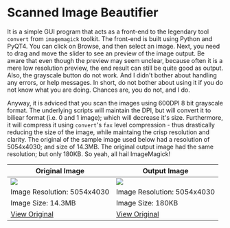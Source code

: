 # Scanned Image Beautifier

It is a simple GUI program that acts as a front-end to the legendary tool `convert` from `imagemagick` toolkit. The front-end is built using Python and PyQT4.
You can click on Browse, and then select an image. Next, you need to drag and move the slider to see an preview of the image output. Be aware that even though the preview may seem unclear, because often it is a mere low resolution preview, the end result can still be quite good as output. Also, the grayscale button do not work. And I didn't bother about handling any errors, or help messages. In short, do not bother about using it if you do not know what you are doing. Chances are, you do not, and I do.

Anyway, it is adviced that you scan the images using 600DPI 8 bit grayscale format. The underlying scripts will maintain the DPI, but will convert it to biliear format (i.e. 0 and 1 image); which will decrease it's size. Furthermore, it will compress it using `convert`'s `fax` level compression - thus drastically reducing the size of the image, while maintaing the crisp resolution and clarity. The original of the sample image used below had a resolution of 5054x4030; and size of 14.3MB. The original output image had the same resolution; but only 180KB. So yeah, all hail ImageMagick!


| Original Image                                                                                                             | Output Image                                                                                                                        |
| -------------------------------------------------------------------------------------------------------------------------- | ----------------------------------------------------------------------------------------------------------------------------------- |
| ![](https://raw.githubusercontent.com/LordAmit/automating-boring-tasks-using-python/resources/images/test_preview.png)     | ![](https://raw.githubusercontent.com/LordAmit/automating-boring-tasks-using-python/resources/images/modified_test_preview.png)     |
| Image Resolution: 5054x4030                                                                                                | Image Resolution: 5054x4030                                                                                                         |
| Image Size: 14.3MB                                                                                                         | Image Size: 180KB                                                                                                                   |
| [View Original](https://raw.githubusercontent.com/LordAmit/automating-boring-tasks-using-python/resources/images/test.png) | [View Original](https://raw.githubusercontent.com/LordAmit/automating-boring-tasks-using-python/resources/images/modified_test.png) |

